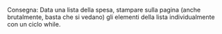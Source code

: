 Consegna:
Data una lista della spesa, stampare sulla pagina (anche brutalmente, basta che si vedano) gli elementi della lista individualmente con un ciclo while.


